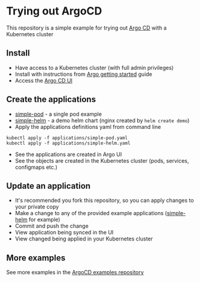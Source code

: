# Trying out ArgoCD
This repository is a simple example for trying out [Argo CD](https://argo-cd.readthedocs.io/) with a Kubernetes cluster

## Install
- Have access to a Kubernetes cluster (with full admin privileges)
- Install with instructions from [Argo getting started](https://argo-cd.readthedocs.io/en/stable/getting_started/) guide
- Access the [Argo CD UI](https://argo-cd.readthedocs.io/en/stable/getting_started/#3-access-the-argo-cd-api-server)

## Create the applications 
- [simple-pod](demo-apps/simple-pod) - a single pod example
- [simple-helm](demo-apps/simple-helm) - a demo helm chart (nginx created by `helm create demo`)
- Apply the applications definitions yaml from command line
```shell
kubectl apply -f applications/simple-pod.yaml
kubectl apply -f applications/simple-helm.yaml
```
- See the applications are created in Argo UI
- See the objects are created in the Kubernetes cluster (pods, services, configmaps etc.)

## Update an application
- It's recommended you fork this repository, so you can apply changes to your private copy
- Make a change to any of the provided example applications ([simple-helm](demo-apps/simple-helm) for example)
- Commit and push the change
- View application being synced in the UI
- View changed being applied in your Kubernetes cluster

## More examples
See more examples in the [ArgoCD examples repository](https://github.com/argoproj/argocd-example-apps)
